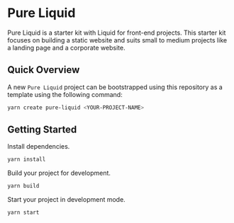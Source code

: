# Pure Liquid

Pure Liquid is a starter kit with Liquid for front-end projects.
This starter kit focuses on building a static website and suits small to medium projects like a landing page and a corporate website.

## Quick Overview

A new `Pure Liquid` project can be bootstrapped using this repository as a template using the following command:

```bash
yarn create pure-liquid <YOUR-PROJECT-NAME>
```

## Getting Started

Install dependencies.

```bash
yarn install
```

Build your project for development.

```bash
yarn build
```

Start your project in development mode.

```bash
yarn start
```
